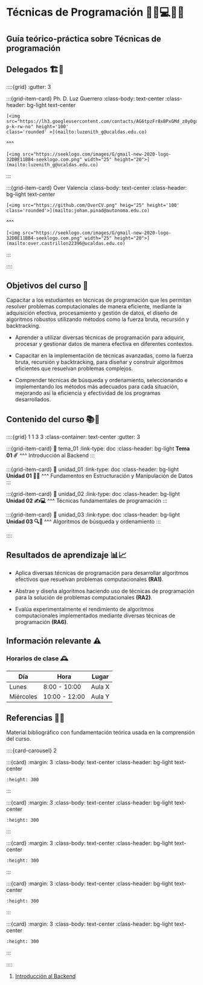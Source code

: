 # <span class='hero-banner'>Técnicas de Programación 👩‍💻💻👨‍💻</span>

<h2>Guía teórico-práctica sobre Técnicas de programación</h2>

## Delegados 🏗️🧠

::::{grid}
:gutter: 3

:::{grid-item-card} Ph. D. Luz Guerrero
:class-body: text-center
:class-header: bg-light text-center

```{only} html
[<img src="https://lh3.googleusercontent.com/contacts/AG6tpzFr8xBPxGMd_z0y0gqxJQzBcu9AAp0gAiGXaEvd30WX_Plzm52C=s300-p-k-rw-no" height='100'
class='rounded' >](mailto:luzenith_g@ucaldas.edu.co)
```

^^^

```{only} html
[<img src="https://seeklogo.com/images/G/gmail-new-2020-logo-32DBE11BB4-seeklogo.com.png" width="25" height="20">](mailto:luzenith_g@ucaldas.edu.co)
```

:::

:::{grid-item-card} Over Valencia
:class-body: text-center
:class-header: bg-light text-center

```{only} html
[<img src="https://github.com/OverCV.png" heig="25" height='100' class='rounded'>](mailto:johan.pinad@autonoma.edu.co)
```

^^^

```{only} html
[<img src="https://seeklogo.com/images/G/gmail-new-2020-logo-32DBE11BB4-seeklogo.com.png" width="25" height="20">](mailto:over.castrillon22396@ucaldas.edu.co)
```

:::

::::

## Objetivos del curso 🎯

<!-- Proporcionar a los estudiantes una comprensión sólida de los principios y prácticas fundamentales, de forma tal para que puedan desarrollar habilidades en la escritura de código eficiente y efectivo, resolver problemas mediante algoritmos, y la aplicación de diversas técnicas de programación. Al finalizar el curso, los estudiantes serán capaces de:

- Comprender los conceptos básicos de la programación y aplicar estos conocimientos en la creación de programas funcionales.
Desarrollar y analizar algoritmos para la solución de problemas complejos.
- Utilizar estructuras de datos adecuadas para optimizar el rendimiento de los programas.
Implementar técnicas avanzadas de programación, como la programación orientada a objetos, la programación funcional, y la programación concurrente.
- Escribir código limpio, modular y mantenible siguiendo buenas prácticas y estándares de la industria.
- Depurar y probar programas para asegurar su correcto funcionamiento y calidad.
- Colaborar en proyectos de programación en equipo, utilizando herramientas de control de versiones y metodologías ágiles. -->

Capacitar a los estudiantes en técnicas de programación que les permitan resolver problemas computacionales de manera eficiente, mediante la adquisición efectiva, procesamiento y gestión de datos, el diseño de algoritmos robustos utilizando métodos como la fuerza bruta, recursión y backtracking.

- Aprender a utilizar diversas técnicas de programación para adquirir, procesar y  gestionar datos de manera efectiva en diferentes contextos.

- Capacitar en la implementación de técnicas avanzadas, como la fuerza bruta, recursión y backtracking, para diseñar y construir algoritmos eficientes que resuelvan problemas complejos.

- Comprender técnicas de búsqueda y ordenamiento, seleccionando e implementando los métodos más adecuados para cada situación, mejorando así la eficiencia y efectividad de los programas desarrollados.

## Contenido del curso 📚📖

::::{grid} 1 1 3 3
:class-container: text-center
:gutter: 3

:::{grid-item-card}
:link: tema_01
:link-type: doc
:class-header: bg-light
**Tema 01 ☄️**
^^^
Introducción al Backend
:::

:::{grid-item-card}
:link: unidad_01
:link-type: doc
:class-header: bg-light
**Unidad 01 🔁🌲**
^^^
Fundamentos en Estructuración y Manipulación de Datos
:::

:::{grid-item-card}
:link: unidad_02
:link-type: doc
:class-header: bg-light
**Unidad 02 ✍️💻**
^^^
Técnicas fundamentales de programación
:::

:::{grid-item-card}
:link: unidad_03
:link-type: doc
:class-header: bg-light
**Unidad 03 🔍🔢**
^^^
Algoritmos de búsqueda y ordenamiento
:::

::::

## Resultados de aprendizaje 📊📈

- Aplica diversas técnicas de programación para desarrollar algoritmos efectivos que
resuelvan problemas computacionales **(RA1)**.

- Abstrae y diseña algoritmos haciendo uso de técnicas de programación para la solución de problemas computacionales **(RA2)**.

- Evalúa experimentalmente el rendimiento de algoritmos computacionales implementados mediante diversas técnicas de programación **(RA6)**.

## Información relevante ⚠️

### Horarios de clase 🕰️

| Día       | Hora          | Lugar  |
| --------- | ------------- | ------ |
| Lunes     | 8:00 - 10:00  | Aula X |
| Miércoles | 10:00 - 12:00 | Aula Y |

## Referencias 🔭📜

Material bibliográfico con fundamentación teórica usada en la comprensión del curso.

::::{card-carousel} 2

:::{card}
:margin: 3
:class-body: text-center
:class-header: bg-light text-center

```{image} _static/images/books/computer-algorithms.jpg
:height: 300
```

:::

:::{card}
:margin: 3
:class-body: text-center
:class-header: bg-light text-center

```{image} _static/images/books/intro-to-the-ada.jpg
:height: 300
```

:::

:::{card}
:margin: 3
:class-body: text-center
:class-header: bg-light text-center

```{image} _static/images/books/fund-algoritmia.jpg
:height: 300
```

:::

:::{card}
:margin: 3
:class-body: text-center
:class-header: bg-light text-center

```{image} _static/images/books/intro-a-algoritmos.jpg
:height: 300
```

:::

:::{card}
:margin: 3
:class-body: text-center
:class-header: bg-light text-center

```{image} _static/images/books/ds-y-algoritmos.jpg
:height: 300
```

:::

::::

1. [Introducción al Backend](./temas/uno/instalar_cpp_tools.md)



<!-- ```{dropdown} Título del desplegable
Contenido del desplegable
``` -->

